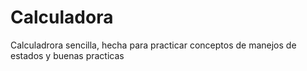 # Calculadora
Calculadrora sencilla, hecha para practicar conceptos de manejos de estados y buenas practicas
